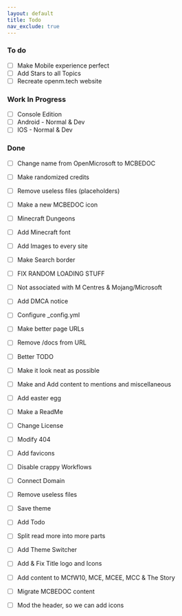 ```yaml
---
layout: default
title: Todo
nav_exclude: true
---
```


### To do

- [ ] Make Mobile experience perfect  
- [ ] Add Stars to all Topics  
- [ ] Recreate openm.tech website  

### Work In Progress

- [ ] Console Edition  
- [ ] Android - Normal & Dev  
- [ ] IOS - Normal & Dev  

### Done

- [ ] Change name from OpenMicrosoft to MCBEDOC  
- [ ] Make randomized credits  
- [ ] Remove useless files (placeholders)  
- [ ] Make a new MCBEDOC icon  
- [ ] Minecraft Dungeons  
- [ ] Add Minecraft font  
- [ ] Add Images to every site  
- [ ] Make Search border  
- [ ] FIX RANDOM LOADING STUFF  
- [ ] Not associated with M Centres & Mojang/Microsoft  
- [ ] Add DMCA notice  
- [ ] Configure _config.yml  
- [ ] Make better page URLs  
- [ ] Remove /docs from URL  
- [ ] Better TODO  
- [ ] Make it look neat as possible  
- [ ] Make and Add content to mentions and miscellaneous  
- [ ] Add easter egg  
- [ ] Make a ReadMe  
- [ ] Change License  
- [ ] Modify 404  
- [ ] Add favicons  
- [ ] Disable crappy Workflows  
- [ ] Connect Domain  
- [ ] Remove useless files  
- [ ] Save theme  
- [ ] Add Todo  
- [ ] Split read more into more parts  
- [ ] Add Theme Switcher  
- [ ] Add & Fix Title logo and Icons  
- [ ] Add content to MCfW10, MCE, MCEE, MCC & The Story  
- [ ] Migrate MCBEDOC content  
- [ ] Mod the header, so we can add icons  

